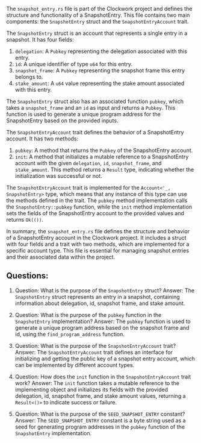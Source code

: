 The `snapshot_entry.rs` file is part of the Clockwork project and defines the structure and functionality of a SnapshotEntry. This file contains two main components: the `SnapshotEntry` struct and the `SnapshotEntryAccount` trait.

The `SnapshotEntry` struct is an account that represents a single entry in a snapshot. It has four fields:

1. `delegation`: A `Pubkey` representing the delegation associated with this entry.
2. `id`: A unique identifier of type `u64` for this entry.
3. `snapshot_frame`: A `Pubkey` representing the snapshot frame this entry belongs to.
4. `stake_amount`: A `u64` value representing the stake amount associated with this entry.

The `SnapshotEntry` struct also has an associated function `pubkey`, which takes a `snapshot_frame` and an `id` as input and returns a `Pubkey`. This function is used to generate a unique program address for the SnapshotEntry based on the provided inputs.

The `SnapshotEntryAccount` trait defines the behavior of a SnapshotEntry account. It has two methods:

1. `pubkey`: A method that returns the `Pubkey` of the SnapshotEntry account.
2. `init`: A method that initializes a mutable reference to a SnapshotEntry account with the given `delegation`, `id`, `snapshot_frame`, and `stake_amount`. This method returns a `Result` type, indicating whether the initialization was successful or not.

The `SnapshotEntryAccount` trait is implemented for the `Account<'_, SnapshotEntry>` type, which means that any instance of this type can use the methods defined in the trait. The `pubkey` method implementation calls the `SnapshotEntry::pubkey` function, while the `init` method implementation sets the fields of the SnapshotEntry account to the provided values and returns `Ok(())`.

In summary, the `snapshot_entry.rs` file defines the structure and behavior of a SnapshotEntry account in the Clockwork project. It includes a struct with four fields and a trait with two methods, which are implemented for a specific account type. This file is essential for managing snapshot entries and their associated data within the project.
## Questions: 
 1. Question: What is the purpose of the `SnapshotEntry` struct?
   Answer: The `SnapshotEntry` struct represents an entry in a snapshot, containing information about delegation, id, snapshot frame, and stake amount.

2. Question: What is the purpose of the `pubkey` function in the `SnapshotEntry` implementation?
   Answer: The `pubkey` function is used to generate a unique program address based on the snapshot frame and id, using the `find_program_address` function.

3. Question: What is the purpose of the `SnapshotEntryAccount` trait?
   Answer: The `SnapshotEntryAccount` trait defines an interface for initializing and getting the public key of a snapshot entry account, which can be implemented by different account types.

4. Question: How does the `init` function in the `SnapshotEntryAccount` trait work?
   Answer: The `init` function takes a mutable reference to the implementing object and initializes its fields with the provided delegation, id, snapshot frame, and stake amount values, returning a `Result<()>` to indicate success or failure.

5. Question: What is the purpose of the `SEED_SNAPSHOT_ENTRY` constant?
   Answer: The `SEED_SNAPSHOT_ENTRY` constant is a byte string used as a seed for generating program addresses in the `pubkey` function of the `SnapshotEntry` implementation.
    